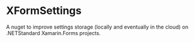 # XFormSettings
A nuget to improve settings storage (locally and eventually in the cloud) on .NETStandard Xamarin.Forms projects.
